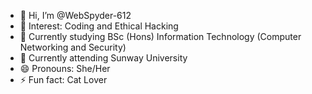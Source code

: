 - 👋 Hi, I’m @WebSpyder-612
- 👀 Interest: Coding and Ethical Hacking
- 🌱 Currently studying BSc (Hons) Information Technology (Computer Networking and Security)
- 🌱 Currently attending Sunway University
- 😄 Pronouns: She/Her
- ⚡ Fun fact: Cat Lover

<!---
WebSpyder-612/WebSpyder-612 is a ✨ special ✨ repository because its `README.md` (this file) appears on your GitHub profile.
You can click the Preview link to take a look at your changes.
--->

